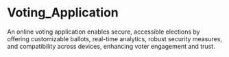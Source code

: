 # Voting_Application
An online voting application enables secure, accessible elections by offering customizable ballots, real-time analytics, robust security measures, and compatibility across devices, enhancing voter engagement and trust.
